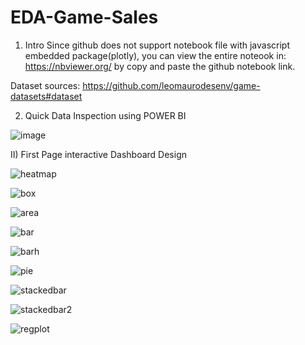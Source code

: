 # EDA-Game-Sales

1) Intro
Since github does not support notebook file with javascript embedded package(plotly), you can view the entire noteook in: https://nbviewer.org/ by copy and paste the github notebook link.

Dataset sources: https://github.com/leomaurodesenv/game-datasets#dataset

2) Quick Data Inspection using POWER BI

![image](https://github.com/longbui23/EDA-Game-Sales/assets/112489957/34718158-04ed-4fcc-a913-4b307ed9bbb7)

II) First Page interactive Dashboard Design

![heatmap](https://github.com/longbui23/EDA-Game-Sales/assets/112489957/42a5885c-b7b5-4829-ada4-edb293c46579)

![box](https://github.com/longbui23/EDA-Game-Sales/assets/112489957/52e88c87-c11f-4074-aba3-5e7457eda67b)

![area](https://github.com/longbui23/EDA-Game-Sales/assets/112489957/e987d030-a280-4964-8502-a6303127b9d7)

![bar](https://github.com/longbui23/EDA-Game-Sales/assets/112489957/9bc72b29-f74a-49c3-8c88-011f25866cef)

![barh](https://github.com/longbui23/EDA-Game-Sales/assets/112489957/288d229c-d419-44f6-9489-53f70d1299ed)

![pie](https://github.com/longbui23/EDA-Game-Sales/assets/112489957/5e9473dc-d55a-460f-936a-04e16fb057cc)

![stackedbar](https://github.com/longbui23/EDA-Game-Sales/assets/112489957/212e5aa7-eb87-4fce-969d-b1e480eb8eff)

![stackedbar2](https://github.com/longbui23/EDA-Game-Sales/assets/112489957/30831ab6-1049-4f40-b44c-d0474f1cf392)

![regplot](https://github.com/longbui23/EDA-Game-Sales/assets/112489957/6e97a026-3d29-4d9d-bd42-a9af108503af)
